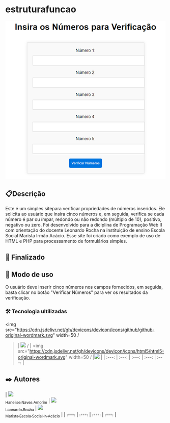 # estruturafuncao
![imagem](img/estrutura.png)

## 📋Descrição
Este é um simples sitepara verificar propriedades de números inseridos. Ele solicita ao usuário que insira cinco números e, em seguida, verifica se cada número é par ou ímpar, redondo ou não redondo (múltiplo de 10), positivo, negativo ou zero. Foi desenvolvido para a diciplina de Programação Web II com orientação do docente Leonardo Rocha na instituição de ensino Escola Social Marista Irmão Acácio.
Esse site foi criado como exemplo de uso de HTML e PHP para processamento de formulários simples.

## 🚧 Finalizado

## 🔧 Modo de uso
O usuário deve inserir cinco números nos campos fornecidos, em seguida, basta clicar no botão "Verificar Números" para ver os resultados da verificação.

### 🛠️ Tecnologia ultilizadas
<img src="https://cdn.jsdelivr.net/gh/devicons/devicon/icons/github/github-original-wordmark.svg" width=50  /
> | <img src="https://cdn.jsdelivr.net/gh/devicons/devicon@latest/icons//-.svg" width=50/>  /
> |  <img src="https://cdn.jsdelivr.net/gh/devicons/devicon/icons/html5/html5-original-wordmark.svg" width=50 /
> |<img src="https://cdn.jsdelivr.net/gh/devicons/devicon/icons/css3/css3-original-wordmark.svg" width=50/> |
| :---: | :---: | :---: | :---: | :---: |

## ✒️ Autores
| [<img loading="lazy" src="https://avatars.githubusercontent.com/u/105460028?v=4" width=115><br><sub>Hanelise Naves Amorim</sub>](https://github.com/hiseamorim) |  [<img loading="lazy" src="https://avatars.githubusercontent.com/u/86802310?v=4" width=115><br><sub>Leonardo Rocha</sub>](https://github.com/LeonardoRochaMarista) |  [<img loading="lazy" src="https://avatars.githubusercontent.com/u/86796647?s=200&v=4" width=115><br><sub>Marista Escola Social Ir. Acácio</sub>](https://github.com/MaristaIrAcacio) | 
| :---: | :---: | :---: | :---: |